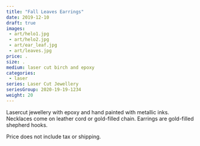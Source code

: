 ```yaml
---
title: "Fall Leaves Earrings"
date: 2019-12-10
draft: true
images:
 - art/helo1.jpg
 - art/helo2.jpg
 - art/ear_leaf.jpg
 - art/leaves.jpg
price: .
size: .
medium: laser cut birch and epoxy
categories:
 - laser
series: Laser Cut Jewellery
seriesGroup: 2020-19-19-1234
weight: 20
---
```


Lasercut jewellery with epoxy and hand painted with metallic inks. Necklaces come on leather cord or gold-filled chain. Earrings are gold-filled shepherd hooks.

Price does not include tax or shipping.
